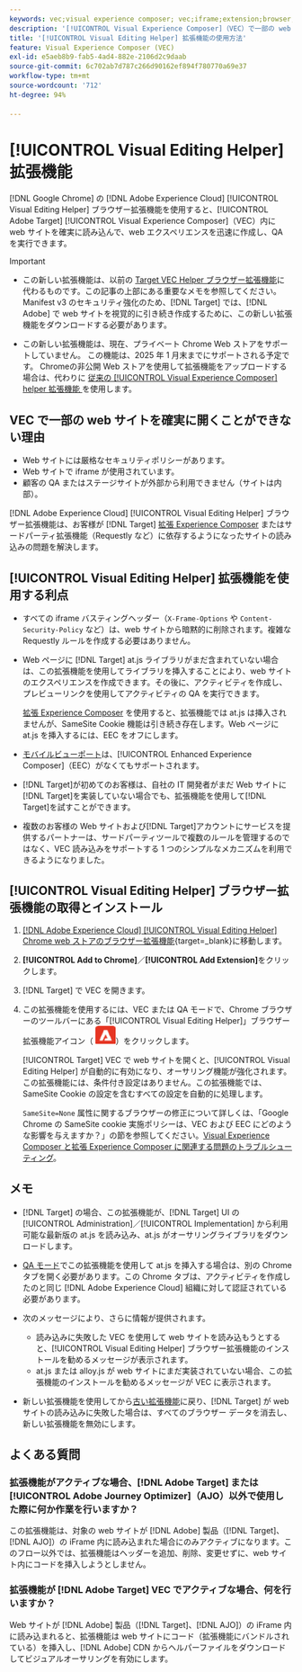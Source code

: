 ```yaml
---
keywords: vec;visual experience composer; vec;iframe;extension;browser;faq
description: '[!UICONTROL Visual Experience Composer]（VEC）で一部の web サイトを確実に開くことができない理由を明らかにします。[!UICONTROL Visual Editing Helper] ブラウザー拡張機能を使用すると、VEC 内に web サイトを確実に読み込むことができます。'
title: '[!UICONTROL Visual Editing Helper] 拡張機能の使用方法'
feature: Visual Experience Composer (VEC)
exl-id: e5aeb8b9-fab5-4ad4-882e-2106d2c9daab
source-git-commit: 6c702ab7d787c266d90162ef894f780770a69e37
workflow-type: tm+mt
source-wordcount: '712'
ht-degree: 94%

---
```


# [!UICONTROL Visual Editing Helper] 拡張機能

[!DNL Google Chrome] の [!DNL Adobe Experience Cloud] [!UICONTROL Visual Editing Helper] ブラウザー拡張機能を使用すると、[!UICONTROL Adobe Target] [!UICONTROL Visual Experience Composer]（VEC）内に web サイトを確実に読み込んで、web エクスペリエンスを迅速に作成し、QA を実行できます。

>[!IMPORTANT]
>
>* この新しい拡張機能は、以前の [Target VEC Helper ブラウザー拡張機能](/help/main/c-experiences/c-visual-experience-composer/r-troubleshoot-composer/vec-helper-browser-extension.md)に代わるものです。この記事の上部にある重要なメモを参照してください。Manifest v3 のセキュリティ強化のため、[!DNL Target] では、[!DNL Adobe] で web サイトを視覚的に引き続き作成するために、この新しい拡張機能をダウンロードする必要があります。
>
>* この新しい拡張機能は、現在、プライベート Chrome Web ストアをサポートしていません。 この機能は、2025 年 1 月末までにサポートされる予定です。 Chromeの非公開 Web ストアを使用して拡張機能をアップロードする場合は、代わりに [ 従来の [!UICONTROL Visual Experience Composer] helper 拡張機能 ](/help/main/c-experiences/c-visual-experience-composer/r-troubleshoot-composer/vec-helper-browser-extension.md) を使用します。

## VEC で一部の web サイトを確実に開くことができない理由

* Web サイトには厳格なセキュリティポリシーがあります。
* Web サイトで iframe が使用されています。
* 顧客の QA またはステージサイトが外部から利用できません（サイトは内部）。

[!DNL Adobe Experience Cloud] [!UICONTROL Visual Editing Helper] ブラウザー拡張機能は、お客様が [!DNL Target] [拡張 Experience Composer](/help/main/administrating-target/visual-experience-composer-set-up.md#eec) またはサードパーティ拡張機能（Requestly など）に依存するようになったサイトの読み込みの問題を解決します。

## [!UICONTROL Visual Editing Helper] 拡張機能を使用する利点

* すべての iframe バスティングヘッダー（`X-Frame-Options` や `Content-Security-Policy` など）は、web サイトから暗黙的に削除されます。複雑な Requestly ルールを作成する必要はありません。
* Web ページに [!DNL Target] at.js ライブラリがまだ含まれていない場合は、この拡張機能を使用してライブラリを挿入することにより、web サイトのエクスペリエンスを作成できます。その後に、アクティビティを作成し、プレビューリンクを使用してアクティビティの QA を実行できます。

  [拡張 Experience Composer](/help/main/administrating-target/visual-experience-composer-set-up.md#eec) を使用すると、拡張機能では at.js は挿入されませんが、SameSite Cookie 機能は引き続き存在します。Web ページに at.js を挿入するには、EEC をオフにします。

* [モバイルビューポート](/help/main/c-experiences/c-visual-experience-composer/mobile-viewports.md)は、[!UICONTROL Enhanced Experience Composer]（EEC）がなくてもサポートされます。
* [!DNL Target]が初めてのお客様は、自社の IT 開発者がまだ Web サイトに[!DNL Target]を実装していない場合でも、拡張機能を使用して[!DNL Target]を試すことができます。
* 複数のお客様の Web サイトおよび[!DNL Target]アカウントにサービスを提供するパートナーは、サードパーティツールで複数のルールを管理するのではなく、VEC 読み込みをサポートする 1 つのシンプルなメカニズムを利用できるようになりました。

## [!UICONTROL Visual Editing Helper] ブラウザー拡張機能の取得とインストール

1. [[!DNL Adobe Experience Cloud] [!UICONTROL Visual Editing Helper] Chrome web ストアのブラウザー拡張機能](https://chrome.google.com/webstore/detail/adobe-experience-cloud-vi/kgmjjkfjacffaebgpkpcllakjifppnca){target=_blank}に移動します。
1. **[!UICONTROL Add to Chrome]**／**[!UICONTROL Add Extension]**&#x200B;をクリックします。
1. [!DNL Target] で VEC を開きます。
1. この拡張機能を使用するには、VEC または QA モードで、Chrome ブラウザーのツールバーにある「[!UICONTROL Visual Editing Helper]」ブラウザー拡張機能アイコン（![Visual Editing 拡張機能アイコン](/help/main/c-experiences/c-visual-experience-composer/r-troubleshoot-composer/assets/visual-editing-helper.png)）をクリックします。

   [!UICONTROL Target] VEC で web サイトを開くと、[!UICONTROL Visual Editing Helper] が自動的に有効になり、オーサリング機能が強化されます。この拡張機能には、条件付き設定はありません。この拡張機能では、SameSite Cookie の設定を含むすべての設定を自動的に処理します。

   `SameSite=None` 属性に関するブラウザーの修正について詳しくは、「Google Chrome の SameSite cookie 実施ポリシーは、VEC および EEC にどのような影響を与えますか？」の節を参照してください。[Visual Experience Composer と拡張 Experience Composer に関連する問題のトラブルシューティング](/help/main/c-experiences/c-visual-experience-composer/r-troubleshoot-composer/issues-related-to-the-visual-experience-composer-vec-and-enhanced-experience-composer-eec.md)。

## メモ

* [!DNL Target] の場合、この拡張機能が、[!DNL Target] UI の [!UICONTROL Administration]／[!UICONTROL Implementation] から利用可能な最新版の at.js を読み込み、at.js がオーサリングライブラリをダウンロードします。
* [QA モード](/help/main/c-activities/c-activity-qa/activity-qa.md)でこの拡張機能を使用して at.js を挿入する場合は、別の Chrome タブを開く必要があります。この Chrome タブは、アクティビティを作成したのと同じ [!DNL Adobe Experience Cloud] 組織に対して認証されている必要があります。
* 次のメッセージにより、さらに情報が提供されます。

   * 読み込みに失敗した VEC を使用して web サイトを読み込もうとすると、[!UICONTROL Visual Editing Helper] ブラウザー拡張機能のインストールを勧めるメッセージが表示されます。
   * at.js または alloy.js が web サイトにまだ実装されていない場合、この拡張機能のインストールを勧めるメッセージが VEC に表示されます。
* 新しい拡張機能を使用してから[古い拡張機能](/help/main/c-experiences/c-visual-experience-composer/r-troubleshoot-composer/vec-helper-browser-extension.md)に戻り、[!DNL Target] が web サイトの読み込みに失敗した場合は、すべてのブラウザー データを消去し、新しい拡張機能を無効にします。

## よくある質問

### 拡張機能がアクティブな場合、[!DNL Adobe Target] または [!UICONTROL Adobe Journey Optimizer]（AJO）以外で使用した際に何か作業を行いますか？

この拡張機能は、対象の web サイトが [!DNL Adobe] 製品（[!DNL Target]、[!DNL AJO]）の iFrame 内に読み込まれた場合にのみアクティブになります。このフロー以外では、拡張機能はヘッダーを追加、削除、変更せずに、web サイト内にコードを挿入しようとしません。

### 拡張機能が [!DNL Adobe Target] VEC でアクティブな場合、何を行いますか？

Web サイトが [!DNL Adobe] 製品（[!DNL Target]、[!DNL AJO]）の iFrame 内に読み込まれると、拡張機能は web サイトにコード（拡張機能にバンドルされている）を挿入し、[!DNL Adobe] CDN からヘルパーファイルをダウンロードしてビジュアルオーサリングを有効にします。
